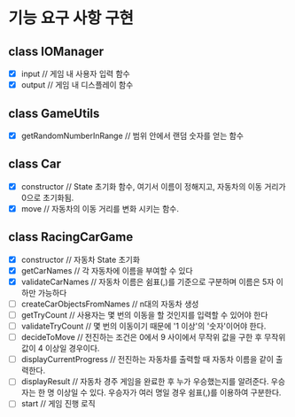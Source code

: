 # 기능 요구 사항 구현

## class IOManager

- [x] input // 게임 내 사용자 입력 함수
- [x] output // 게임 내 디스플레이 함수

## class GameUtils

- [x] getRandomNumberInRange // 범위 안에서 랜덤 숫자를 얻는 함수

## class Car

- [x] constructor // State 초기화 함수, 여기서 이름이 정해지고, 자동차의 이동 거리가 0으로 초기화됨.
- [x] move // 자동차의 이동 거리를 변화 시키는 함수.

## class RacingCarGame

- [x] constructor // 자동차 State 초기화
- [x] getCarNames // 각 자동차에 이름을 부여할 수 있다
- [x] validateCarNames // 자동차 이름은 쉼표(,)를 기준으로 구분하며 이름은 5자 이하만 가능하다
- [ ] createCarObjectsFromNames // n대의 자동차 생성
- [ ] getTryCount // 사용자는 몇 번의 이동을 할 것인지를 입력할 수 있어야 한다
- [ ] validateTryCount // 몇 번의 이동이기 때문에 '1 이상'의 '숫자'이어야 한다.
- [ ] decideToMove // 전진하는 조건은 0에서 9 사이에서 무작위 값을 구한 후 무작위 값이 4 이상일 경우이다.
- [ ] displayCurrentProgress // 전진하는 자동차를 출력할 때 자동차 이름을 같이 출력한다.
- [ ] displayResult // 자동차 경주 게임을 완료한 후 누가 우승했는지를 알려준다. 우승자는 한 명 이상일 수 있다. 우승자가 여러 명일 경우 쉼표(,)를 이용하여 구분한다.
- [ ] start // 게임 진행 로직
